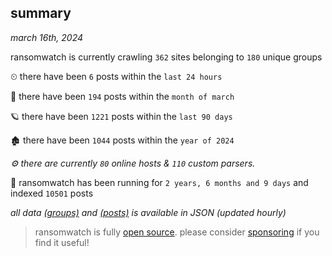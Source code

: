 
## summary
_march 16th, 2024_

ransomwatch is currently crawling `362` sites belonging to `180` unique groups

⏲ there have been `6` posts within the `last 24 hours`

🦈 there have been `194` posts within the `month of march`

🪐 there have been `1221` posts within the `last 90 days`

🏚 there have been `1044` posts within the `year of 2024`

_⚙️ there are currently `80` online hosts & `110` custom parsers._

🦕 ransomwatch has been running for `2 years, 6 months and 9 days` and indexed `10501` posts

_all data  [(groups)](http://ransomwhat.telemetry.ltd/groups) and [(posts)](http://ransomwhat.telemetry.ltd/posts) is available in JSON (updated hourly)_

> ransomwatch is fully [open source](https://github.com/joshhighet/ransomwatch#ransomwatch--). please consider [sponsoring](https://github.com/sponsors/joshhighet) if you find it useful!
